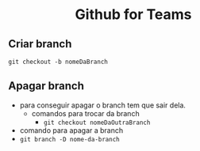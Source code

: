 <h1 align="center">Github for Teams</h1>

## Criar branch
  ```git checkout -b nomeDaBranch ```
## Apagar branch
- para conseguir apagar o branch tem que sair dela.
  - comandos para trocar da branch
    - ```git checkout nomeDaOutraBranch```
- comando para apagar a branch
- ```git branch -D nome-da-branch```
